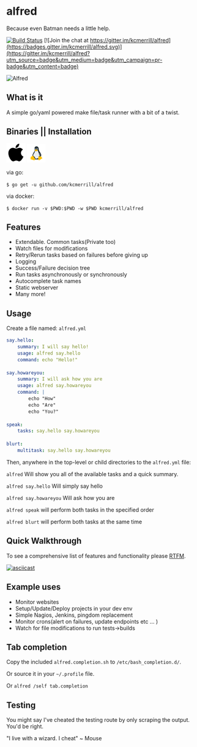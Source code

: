 # alfred

Because even Batman needs a little help.

[![Build Status](https://travis-ci.org/kcmerrill/alfred.svg?branch=master)](https://travis-ci.org/kcmerrill/alfred) [![Join the chat at https://gitter.im/kcmerrill/alfred](https://badges.gitter.im/kcmerrill/alfred.svg)](https://gitter.im/kcmerrill/alfred?utm_source=badge&utm_medium=badge&utm_campaign=pr-badge&utm_content=badge)

![Alfred](assets/alfred "Alfred")

## What is it

A simple go/yaml powered make file/task runner with a bit of a twist.

## Binaries || Installation

[![MacOSX](https://raw.githubusercontent.com/kcmerrill/go-dist/master/assets/apple_logo.png "Mac OSX")](http://go-dist.kcmerrill.com/kcmerrill/alfred/mac/amd64) [![Linux](https://raw.githubusercontent.com/kcmerrill/go-dist/master/assets/linux_logo.png "Linux")](http://go-dist.kcmerrill.com/kcmerrill/alfred/linux/amd64)

via go:

`$ go get -u github.com/kcmerrill/alfred`

via docker:

`$ docker run -v $PWD:$PWD -w $PWD kcmerrill/alfred`

## Features

- Extendable. Common tasks(Private too)
- Watch files for modifications
- Retry/Rerun tasks based on failures before giving up
- Logging
- Success/Failure decision tree
- Run tasks asynchronously or synchronously
- Autocomplete task names
- Static webserver
- Many more!

## Usage

Create a file named: `alfred.yml`

```yaml
say.hello:
    summary: I will say hello!
    usage: alfred say.hello
    command: echo "Hello!"

say.howareyou:
    summary: I will ask how you are
    usage: alfred say.howareyou
    command: |
        echo "How"
        echo "Are"
        echo "You?"

speak:
    tasks: say.hello say.howareyou

blurt:
    multitask: say.hello say.howareyou
```

Then, anywhere in the top-level or child directories to the `alfred.yml` file:

`alfred` Will show you all of the available tasks and a quick summary.

`alfred say.hello` Will simply say hello

`alfred say.howareyou` Will ask how you are

`alfred speak` will perform both tasks in the specified order

`alfred blurt` will perform both tasks at the same time

## Quick Walkthrough

To see a comprehensive list of features and functionality please [RTFM](TFM.md "additional documentation").

[![asciicast](https://asciinema.org/a/103711.png)](https://asciinema.org/a/103711)

## Example uses

- Monitor websites
- Setup/Update/Deploy projects in your dev env
- Simple Nagios, Jenkins, pingdom replacement
- Monitor crons(alert on failures, update endpoints etc ... )
- Watch for file modifications to run tests->builds

## Tab completion

Copy the included `alfred.completion.sh` to `/etc/bash_completion.d/`.

Or source it in your `~/.profile` file.

Or `alfred /self tab.completion`

## Testing

You might say I've cheated the testing route by only scraping the output. You'd be right.

"I live with a wizard. I cheat" ~ Mouse
